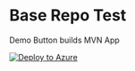 Base Repo Test
====================
Demo Button builds MVN App

[![Deploy to Azure](http://azuredeploy.net/deploybutton.png)](https://azuredeploy.net/)
